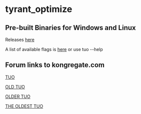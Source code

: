 # tyrant_optimize 
## Pre-built Binaries for Windows and Linux

Releases [here](https://github.com/vakomash/tyrant_optimize/releases)

A list of available flags is [here](https://github.com/APN-Pucky/tyrant_optimize/wiki/Flags) or use tuo --help

## Forum links to kongregate.com

[TUO](https://www.kongregate.com/forums/2468-general/topics/1954227-sim-tuo-v4-4-2)

[OLD TUO](https://www.kongregate.com/forums/2468-general/topics/920187-tuo-v2-61-1)

[OLDER TUO](https://www.kongregate.com/forums/2468-general/topics/618298-sim-tyrant-unleashed-optimizer-neon-genesis)

[THE OLDEST TUO](http://www.kongregate.com/forums/2468-general/topics/426677-sim-tyrant-unleashed-optimizer)
